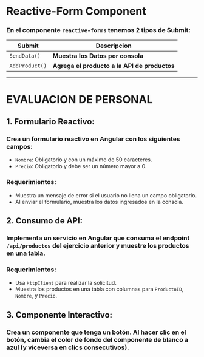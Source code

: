 # Reactive-Form Component
### En el componente `reactive-forms` tenemos 2 tipos de Submit:

|  Submit | Descripcion |
|---|---|
| `SendData()` | **Muestra los Datos por consola**|
| `AddProduct()` |  **Agrega el producto a la API de productos**|

--- 

# EVALUACION DE PERSONAL
## 1. Formulario Reactivo:
### Crea un formulario reactivo en Angular con los siguientes campos:
- `Nombre`: Obligatorio y con un máximo de 50 caracteres.
- `Precio`: Obligatorio y debe ser un número mayor a 0. 
### Requerimientos:
- Muestra un mensaje de error si el usuario no llena un campo obligatorio.
- Al enviar el formulario, muestra los datos ingresados en la consola. 
## 2. Consumo de API:
### Implementa un servicio en Angular que consuma el endpoint `/api/productos` del ejercicio anterior y muestre los productos en una tabla.
### Requerimientos:
- Usa `HttpClient` para realizar la solicitud.
- Muestra los productos en una tabla con columnas para `ProductoID`, `Nombre`, y
`Precio`.
## 3. Componente Interactivo:
### Crea un componente que tenga un botón. Al hacer clic en el botón, cambia el color de fondo del componente de blanco a azul (y viceversa en clics consecutivos). 

